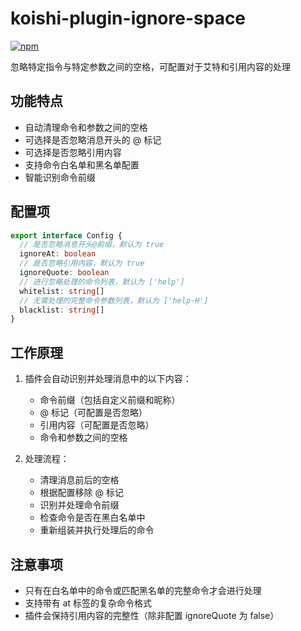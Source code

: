 # koishi-plugin-ignore-space

[![npm](https://img.shields.io/npm/v/koishi-plugin-ignore-space?style=flat-square)](https://www.npmjs.com/package/koishi-plugin-ignore-space)

忽略特定指令与特定参数之间的空格，可配置对于艾特和引用内容的处理

## 功能特点

- 自动清理命令和参数之间的空格
- 可选择是否忽略消息开头的 @ 标记
- 可选择是否忽略引用内容
- 支持命令白名单和黑名单配置
- 智能识别命令前缀

## 配置项

```typescript
export interface Config {
  // 是否忽略消息开头@前缀，默认为 true
  ignoreAt: boolean
  // 是否忽略引用内容，默认为 true
  ignoreQuote: boolean
  // 进行忽略处理的命令列表，默认为 ['help']
  whitelist: string[]
  // 无需处理的完整命令参数列表，默认为 ['help-H']
  blacklist: string[]
}
```

## 工作原理

1. 插件会自动识别并处理消息中的以下内容：
   - 命令前缀（包括自定义前缀和昵称）
   - @ 标记（可配置是否忽略）
   - 引用内容（可配置是否忽略）
   - 命令和参数之间的空格

2. 处理流程：
   - 清理消息前后的空格
   - 根据配置移除 @ 标记
   - 识别并处理命令前缀
   - 检查命令是否在黑白名单中
   - 重新组装并执行处理后的命令

## 注意事项

- 只有在白名单中的命令或匹配黑名单的完整命令才会进行处理
- 支持带有 at 标签的复杂命令格式
- 插件会保持引用内容的完整性（除非配置 ignoreQuote 为 false）
